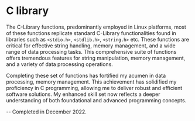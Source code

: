 # C library

The C-Library functions, predominantly employed in Linux platforms, most of these functions replicate standard C-Library functionalities found in libraries such as `<stdio.h>`, `<stdlib.h>`, `<string.h>` etc. These functions are critical for effective string handling, memory management, and a wide range of data processing tasks. This comprehensive suite of functions offers tremendous features for string manipulation, memory management, and a variety of data processing operations.  

Completing these set of functions has fortified my acumen in data processing, memory management. This achievement has solidified my proficiency in C programming, allowing me to deliver robust and efficient software solutions. My enhanced skill set now reflects a deeper understanding of both foundational and advanced programming concepts.  

--
Completed in December 2022.
